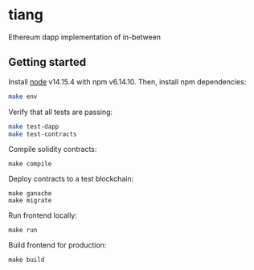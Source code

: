 # tiang

Ethereum dapp implementation of in-between

## Getting started

Install [node](https://nodejs.org/en/download/) v14.15.4 with npm v6.14.10. Then, install npm dependencies:

```bash
make env
```

Verify that all tests are passing:

```bash
make test-dapp
make test-contracts
```

Compile solidity contracts:

```
make compile
```

Deploy contracts to a test blockchain:

```
make ganache
make migrate
```

Run frontend locally:

```
make run
```

Build frontend for production:

```
make build
```
